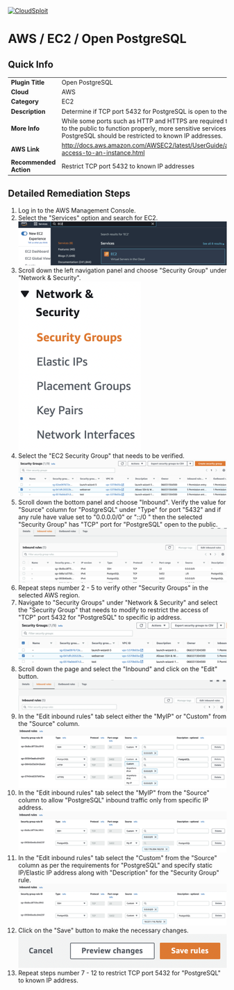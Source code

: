[![CloudSploit](https://cloudsploit.com/img/logo-new-big-text-100.png "CloudSploit")](https://cloudsploit.com)

# AWS / EC2 / Open PostgreSQL

## Quick Info

| | |
|-|-|
| **Plugin Title** | Open PostgreSQL |
| **Cloud** | AWS |
| **Category** | EC2 |
| **Description** | Determine if TCP port 5432 for PostgreSQL is open to the public |
| **More Info** | While some ports such as HTTP and HTTPS are required to be open to the public to function properly, more sensitive services such as PostgreSQL should be restricted to known IP addresses. |
| **AWS Link** | http://docs.aws.amazon.com/AWSEC2/latest/UserGuide/authorizing-access-to-an-instance.html |
| **Recommended Action** | Restrict TCP port 5432 to known IP addresses |

## Detailed Remediation Steps
1. Log in to the AWS Management Console.
2. Select the "Services" option and search for EC2. </br> <img src="/resources/aws/ec2/open-postgresql/step2.png"/>
3. Scroll down the left navigation panel and choose "Security Group" under "Network & Security".</br> <img src="/resources/aws/ec2/open-postgresql/step3.png"/>
4. Select the "EC2 Security Group" that needs to be verified. </br> <img src="/resources/aws/ec2/open-postgresql/step4.png"/>
5. Scroll down the bottom panel and choose "Inbound". Verify the value for "Source" column for "PostgreSQL" under "Type" for port "5432" and if any rule have value set to "0.0.0.0/0" or "::/0 " then the selected "Security Group" has "TCP" port for "PostgreSQL" open to the public.</br> <img src="/resources/aws/ec2/open-postgresql/step5.png"/>
6. Repeat steps number 2 - 5 to verify other "Security Groups" in the selected AWS region.</br> 
7. Navigate to "Security Groups" under "Network & Security" and select the "Security Group" that needs to modify to restrict the access of "TCP" port 5432 for "PostgreSQL"  to specific ip address. </br> <img src="/resources/aws/ec2/open-postgresql/step7.png"/>
8. Scroll down the page and select the "Inbound" and click on the "Edit" button. </br> <img src="/resources/aws/ec2/open-postgresql/step8.png"/>
9. In the "Edit inbound rules" tab select either the "MyIP" or "Custom" from the "Source" column.</br> <img src="/resources/aws/ec2/open-postgresql/step9.png"/>
10. In the "Edit inbound rules" tab select the "MyIP" from the "Source" column to allow "PostgreSQL" inbound traffic only from specific IP address.</br> <img src="/resources/aws/ec2/open-postgresql/step10.png"/>
11. In the "Edit inbound rules" tab select the "Custom" from the "Source" column as per the requirements for "PostgreSQL" and specify static IP/Elastic IP address along with "Description" for the "Security Group" rule. </br> <img src="/resources/aws/ec2/open-postgresql/step11.png"/>
12. Click on the "Save" button to make the necessary changes. </br> <img src="/resources/aws/ec2/open-postgresql/step12.png"/>
13. Repeat steps number 7 - 12 to restrict TCP port 5432 for "PostgreSQL" to known IP address.</br>

